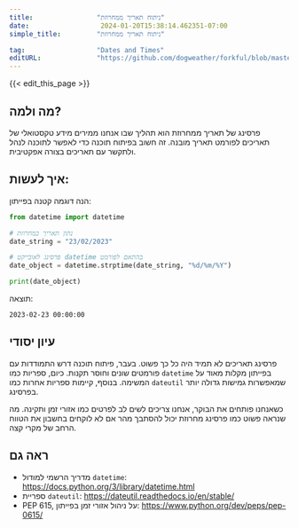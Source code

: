 ```yaml
---
title:                "ניתוח תאריך ממחרוזת"
date:                  2024-01-20T15:38:14.462351-07:00
simple_title:         "ניתוח תאריך ממחרוזת"

tag:                  "Dates and Times"
editURL:              "https://github.com/dogweather/forkful/blob/master/content/he/python/parsing-a-date-from-a-string.md"
---
```


{{< edit_this_page >}}

## מה ולמה?
פרסינג של תאריך ממחרוזת הוא תהליך שבו אנחנו ממירים מידע טקסטואלי של תאריכים לפורמט תאריך מובנה. זה חשוב בפיתוח תוכנה כדי לאפשר לתוכנה לנהל ולתקשר עם תאריכים בצורה אפקטיבית. 

## איך לעשות:
הנה דוגמה קטנה בפייתון:

```Python
from datetime import datetime

# נתון תאריך כמחרוזת
date_string = "23/02/2023"

# פרסינג לאובייקט datetime בהתאם לפורמט
date_object = datetime.strptime(date_string, "%d/%m/%Y")

print(date_object)
```

תוצאה:
```
2023-02-23 00:00:00
```

## עיון יסודי
פרסינג תאריכים לא תמיד היה כל כך פשוט. בעבר, פיתוח תוכנה דרש התמודדות עם פורמטים שונים וחוסר תקנות. כיום, ספריות כמו `datetime` בפייתון מקלות מאוד על המשימה. בנוסף, קיימות ספריות אחרות כמו `dateutil` שמאפשרות גמישות גדולה יותר בפרסינג.

כשאנחנו פותחים את הבוקר, אנחנו צריכים לשים לב לפרטים כמו אזורי זמן ותקינה. מה שנראה פשוט כמו פרסינג מחרוזת יכול להסתבך מהר אם לא לוקחים בחשבון את הטווח הרחב של מקרי קצה.

## ראה גם
- מדריך הרשמי למודול `datetime`: https://docs.python.org/3/library/datetime.html
- ספריית `dateutil`: https://dateutil.readthedocs.io/en/stable/
- PEP 615, על ניהול אזורי זמן בפייתון: https://www.python.org/dev/peps/pep-0615/
